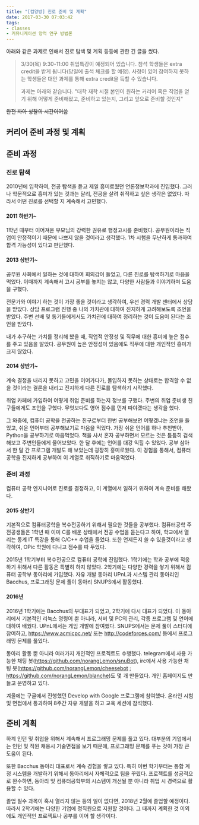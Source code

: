 ```yaml
---
title: "[컴양방] 진로 준비 및 계획"
date: 2017-03-30 07:03:42
tags:
- classes
- 커뮤니케이션 양적 연구 방법론
---
```


아래와 같은 과제로 인해서 진로 탐색 및 계획 등등에 관한 긴 글을 썼다.

> 3/30(목) 9:30-11:00 취업특강이 예정되어 있습니다.
> 참석 학생들은 extra credit을 받게 됩니다(당일에 출석 체크를 할 예정).
> 사정이 있어 참여하지 못하는 학생들은 대안 과제를 통해 extra credit을 득할 수 있습니다.
> 
> 과제는 아래와 같습니다.
> "대학 재학 시절 본인이 원하는 커리어 혹은 직업을 얻기 위해 어떻게 준비해왔고, 준비하고 있는지, 그리고 앞으로 준비할 것인지"

<!-- more -->

<del>완전 자아 성찰의 시간이어씀</del>

커리어 준비 과정 및 계획
---

## 준비 과정
### 진로 탐색
2010년에 입학하여, 전공 탐색을 듣고 제일 흥미로웠던 언론정보학과에 진입했다.
그러나 학문적으로 흥미가 있는 것과는 달리, 전공을 살려 취직하고 싶은 생각은 없었다.
따라서 어떤 진로를 선택할 지 계속해서 고민했다.

#### 2011 하반기~

1학년 때부터 이어져온 부모님의 강력한 권유로 행정고시를 준비했다.
공무원이라는 직업이 안정적이기 때문에 나쁘지 않을 것이라고 생각했다.
1차 시험을 무난하게 통과하여 합격 가능성이 있다고 판단했다.

#### 2013 상반기~
공무원 사회에서 일하는 것에 대하여 회의감이 들었고,
다른 진로를 탐색하기로 마음을 먹었다.
이때까지 계속해서 고시 공부를 놓지는 않고,
다양한 사람들과 이야기하며 도움을 구했다.

전문가와 이야기 하는 것이 가장 좋을 것이라고 생각하여,
우선 경력 개발 센터에서 상담을 받았다.
상담 프로그램 진행 중 나의 가치관에 대하여 진지하게 고려해보도록 조언을 받았다.
주변 선배 및 동기들에게서도 가치관에 대하여 정리하는 것이 도움이 된다는 조언을 받았다.

내가 추구하는 가치를 정리해 봤을 때,
직업적 안정성 및 직무에 대한 흥미에 높은 점수를 주고 있음을 알았다.
공무원이 높은 안정성이 있음에도 직무에 대한 개인적인 흥미가 크지 않았다.

#### 2014 상반기~
계속 결정을 내리지 못하고 고민을 이어가다가,
몰입하지 못하는 상태로는 합격할 수 없을 것이라는 결론을 내리고 진지하게 다른 진로를 탐색하기 시작했다.

취업 카페에 가입하여 어떻게 취업 준비를 하는지 정보를 구했다.
주변의 취업 준비생 친구들에게도 조언을 구했다.
무엇보다도 영어 점수를 먼저 따야겠다는 생각을 했다.

그 와중에, 컴퓨터 공학을 전공하는 친구로부터 한번 공부해보면 어떻겠냐는 조언을 들었고,
쉬운 언어부터 공부해보기로 마음을 먹었다.
가장 쉬운 언어를 하나 추천받아, Python을 공부하기로 마음먹었다.
책을 사서 혼자 공부하면서 모르는 것은 틈틈히 검색해보고 주변인들에게 물어보았다.
한 달 후에는 언어를 대강 익힐 수 있었다.
공부 삼아서 한 달 간 프로그램 개발도 해 보았는데 굉장히 흥미로웠다.
이 경험을 통해서, 컴퓨터 공학을 진지하게 공부하여 이 계열로 취직하기로 마음먹었다.

### 준비 과정
컴퓨터 공학 엔지니어로 진로를 결정하고,
이 계열에서 일하기 위하여 계속 준비를 해왔다.

#### 2015 상반기
기본적으로 컴퓨터공학을 복수전공하기 위해서 필요한 것들을 공부했다.
컴퓨터공학 주전공생들은 1학년 때 이미 C를 배운 상태에서 전공 수업을 듣는다고 하여,
학교에서 열리는 동계 IT 특강을 통해 C/C++ 수업을 들었다.
또한 언제든지 쓸 수 있을것이라고 생각하여, OPic 학원에 다니고 점수를 따 두었다.

2015년 1학기부터 복수전공으로 컴퓨터 공학에 진입했다.
1학기에는 학과 공부에 적응하기 위해서 다른 활동은 특별히 하지 않았다.
2학기에는 다양한 경력을 쌓기 위해서 컴퓨터 공학부 동아리에 가입했다.
자유 개발 동아리 UPnL과 시스템 관리 동아리인 Bacchus,
프로그래밍 문제 풀이 동아리 SNUPS에서 활동했다.

#### 2016년
2016년 1학기에는 Bacchus의 부대표가 되었고, 2학기에 다시 대표가 되었다.
이 동아리에서 기본적인 리눅스 명령어 뿐 아니라,
서버 및 PC의 관리, 각종 프로그램 및 언어에 대하여 배웠다.
UPnL에서는 게임 개발에 참여했다.
SNUPS에서는 문제 풀이 스터디에 참여하고,
https://www.acmicpc.net/ 또는 http://codeforces.com/ 등에서 프로그래밍 문제를 풀었다.

동아리 활동 뿐 아니라 여러가지 개인적인 프로젝트도 수행했다.
telegram에서 사용 가능한 채팅 봇(https://github.com/norangLemon/snuBot),
irc에서 사용 가능한 채팅 봇(https://github.com/norangLemon/cheesebot ; https://github.com/norangLemon/blanche)도 몇 개 만들었다.
개인 홈페이지도 만들고 운영하고 있다.

겨울에는 구글에서 진행했던 Develop with Google 프로그램에 참여했다.
온라인 시험 및 면접에서 통과하여 8주간 자유 개발을 하고 교육 세션에 참석했다.

## 준비 계획
하계 인턴 및 취업을 위해서 계속해서 프로그래밍 문제를 풀고 있다.
대부분의 기업에서는 인턴 및 직원 채용시 기술면접을 보기 때문에,
프로그래밍 문제를 푸는 것이 가장 큰 도움이 된다.

또한 Bacchus 동아리 대표로서 계속 경험을 쌓고 있다.
특히 이번 학기부터는 통합 계정 시스템을 개발하기 위해서
동아리에서 자체적으로 팀을 꾸렸다.
프로젝트를 성공적으로 완수하면,
동아리 및 컴퓨터공학부의 시스템이 개선될 뿐 아니라 취업 시 경력으로 활용할 수 있다.

졸업 필수 과목이 혹시 열리지 않는 등의 일이 없다면,
2018년 2월에 졸업할 예정이다.
따라서 2학기에는 다양한 기업에 정직원으로 지원할 것이다.
그 때까지 계획한 것 이외에도 개인적인 프로젝트나 공부를 이어 할 생각이다.


